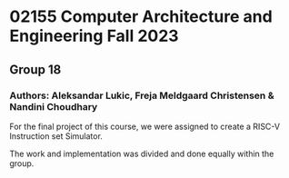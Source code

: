 # 02155 Computer Architecture and Engineering Fall 2023
## Group 18
### Authors: Aleksandar Lukic, Freja Meldgaard Christensen & Nandini Choudhary

For the final project of this course, we were assigned to create a RISC-V Instruction set Simulator. 

The work and implementation was divided and done equally within the group.